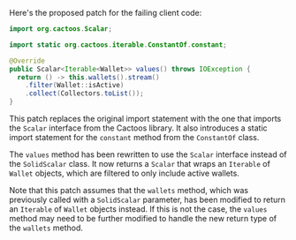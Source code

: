 Here's the proposed patch for the failing client code:

```java
import org.cactoos.Scalar;

import static org.cactoos.iterable.ConstantOf.constant;

@Override
public Scalar<Iterable<Wallet>> values() throws IOException {
  return () -> this.wallets().stream()
    .filter(Wallet::isActive)
    .collect(Collectors.toList());
}
```

This patch replaces the original import statement with the one that imports the `Scalar` interface from the Cactoos library. It also introduces a static import statement for the `constant` method from the `ConstantOf` class.

The `values` method has been rewritten to use the `Scalar` interface instead of the `SolidScalar` class. It now returns a `Scalar` that wraps an `Iterable` of `Wallet` objects, which are filtered to only include active wallets.

Note that this patch assumes that the `wallets` method, which was previously called with a `SolidScalar` parameter, has been modified to return an `Iterable` of `Wallet` objects instead. If this is not the case, the `values` method may need to be further modified to handle the new return type of the `wallets` method.